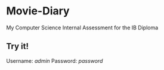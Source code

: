 # Movie-Diary
My Computer Science Internal Assessment for the IB Diploma

## Try it!
Username: *admin*
Password: *password*

